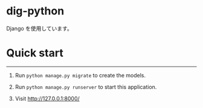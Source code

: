 # dig-python

Django を使用しています。

# Quick start

---

1. Run `python manage.py migrate` to create the models.

2. Run `python manage.py runserver` to start this application.

3. Visit http://127.0.0.1:8000/
